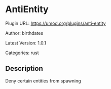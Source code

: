 # AntiEntity

Plugin URL: https://umod.org/plugins/anti-entity

Author: birthdates

Latest Version: 1.0.1

Categories: rust

## Description

Deny certain entities from spawning
